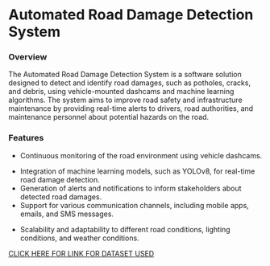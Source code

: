 # Automated Road Damage Detection System 

### Overview
The Automated Road Damage Detection System is a software solution designed to detect and identify road damages, such as potholes, cracks, and debris, using vehicle-mounted dashcams and machine learning algorithms. The system aims to improve road safety and infrastructure maintenance by providing real-time alerts to drivers, road authorities, and maintenance personnel about potential hazards on the road.

### Features
- Continuous monitoring of the road environment using vehicle dashcams.
* Integration of machine learning models, such as YOLOv8, for real-time road damage detection.
* Generation of alerts and notifications to inform stakeholders about detected road damages.
* Support for various communication channels, including mobile apps, emails, and SMS messages.
+ Scalability and adaptability to different road conditions, lighting conditions, and weather conditions.


[CLICK HERE FOR LINK FOR DATASET USED](https://bigdatacup.s3.ap-northeast-1.amazonaws.com/2022/CRDDC2022/RDD2022/Country_Specific_Data_CRDDC2022/RDD2022_India.zip)

